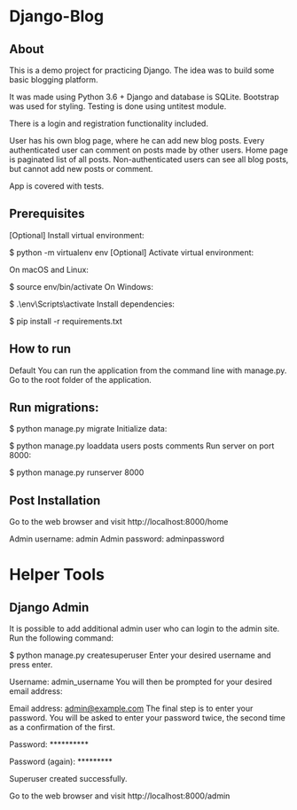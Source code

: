 # Django-Blog

## About
This is a demo project for practicing Django. The idea was to build some basic blogging platform.

It was made using Python 3.6 + Django and database is SQLite. Bootstrap was used for styling. Testing is done using untitest module.

There is a login and registration functionality included.

User has his own blog page, where he can add new blog posts. Every authenticated user can comment on posts made by other users. Home page is paginated list of all posts. Non-authenticated users can see all blog posts, but cannot add new posts or comment.

App is covered with tests.

## Prerequisites
[Optional] Install virtual environment:

$ python -m virtualenv env
[Optional] Activate virtual environment:

On macOS and Linux:

$ source env/bin/activate
On Windows:

$ .\env\Scripts\activate
Install dependencies:

$ pip install -r requirements.txt


## How to run
Default
You can run the application from the command line with manage.py. Go to the root folder of the application.

## Run migrations:

$ python manage.py migrate
Initialize data:

$ python manage.py loaddata users posts comments
Run server on port 8000:

$ python manage.py runserver 8000


## Post Installation
Go to the web browser and visit http://localhost:8000/home

Admin username: admin
Admin password: adminpassword


# Helper Tools

## Django Admin
It is possible to add additional admin user who can login to the admin site. Run the following command:

$ python manage.py createsuperuser
Enter your desired username and press enter.

Username: admin_username
You will then be prompted for your desired email address:

Email address: admin@example.com
The final step is to enter your password. You will be asked to enter your password twice, the second time as a confirmation of the first.

<p>Password: **********</p>
<p>Password (again): *********</p>
<p>Superuser created successfully.</p>
Go to the web browser and visit http://localhost:8000/admin


